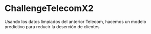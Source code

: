 # ChallengeTelecomX2
Usando los datos limpiados del anterior Telecom, hacemos un modelo predictivo para reducir la deserción de clientes
